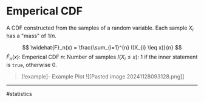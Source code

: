 # Emperical CDF
A CDF constructed from the samples of a random variable. Each sample $X_i$ has a "mass" of $1/n$.

$$
\widehat{F}_n(x) = \frac{\sum_{i=1}^{n} I(X_{i} \leq x)}{n}
$$
$\widehat{F}_{n}(x)$: Emperical CDF
$n$: Number of samples
$I(X_{i} \leq x)$: $1$ if the inner statement is `true`, otherwise $0$.

>[!example]- Example Plot
>![[Pasted image 20241128093128.png]]

---
#statistics
